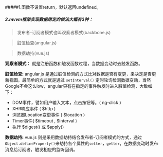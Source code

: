 #####1.函数不设置return，默认返回undefined。

##### 2.mvvm框架实现数据绑定的做法大概有3种：
>发布者-订阅者模式也叫观察者模式(backbone.js)

>脏值检查(angular.js)

>数据劫持(vue.js)

**观察者模式：** 就是注册函数和触发函数过程，当数据变动时去触发函数。


**脏值检查:** angular.js 是通过脏值检测的方式比对数据是否有变更，来决定是否更新视图，最简单的方式就是通过 `setInterval()` 定时轮询检测数据变动，当然Google不会这么low，angular只有在指定的事件触发时进入脏值检测，大致如下：

- DOM事件，譬如用户输入文本，点击按钮等。( ng-click ) 
- XHR响应事件 ( $http ) 
- 浏览器Location变更事件 ( $location ) 
- Timer事件( $timeout , $interval ) 
- 执行 $digest() 或 $apply()

**数据劫持:** vue.js 则是采用数据劫持结合发布者-订阅者模式的方式，通过`Object.defineProperty()`来劫持各个属性的`setter`，`getter`，在数据变动时发布消息给订阅者，触发相应的监听回调。
    
   
